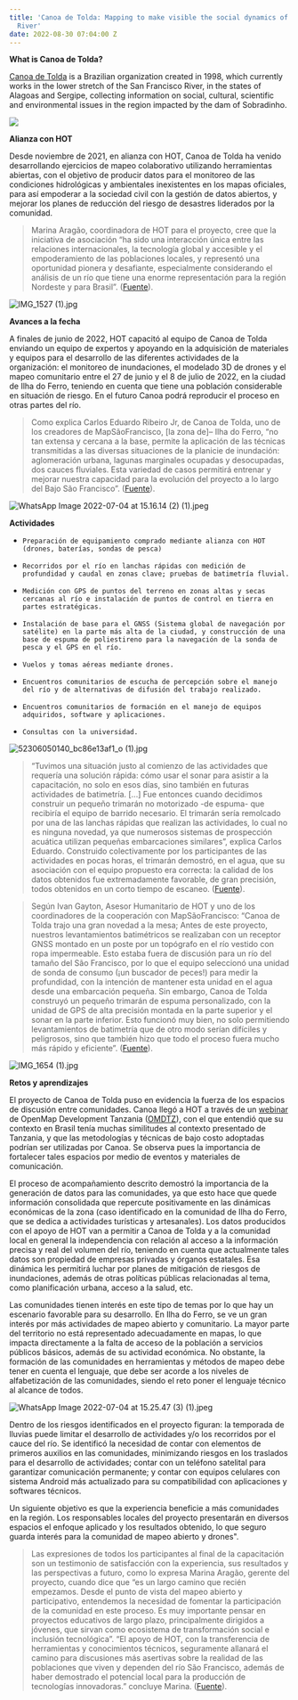 ```yaml
---
title: 'Canoa de Tolda: Mapping to make visible the social dynamics of the São Francisco
  River'
date: 2022-08-30 07:04:00 Z
---
```


**What is Canoa de Tolda?**

[Canoa de Tolda](https://canoadetolda.org.br/) is a Brazilian organization created in 1998, which currently works in the lower stretch of the San Francisco River, in the states of Alagoas and Sergipe, collecting information on social, cultural, scientific and environmental issues in the region impacted by the dam of Sobradinho.

***![](https://www.openstreetmap.org/node/7376503759#map=7/-9.612/-37.886&layers=H)***

**Alianza con HOT**

Desde noviembre de 2021, en alianza con HOT, Canoa de Tolda ha venido desarrollando ejercicios de mapeo colaborativo utilizando herramientas abiertas, con el objetivo de producir datos para el monitoreo de las condiciones hidrológicas y ambientales inexistentes en los mapas oficiales, para así empoderar a la sociedad civil con la gestión de datos abiertos, y mejorar los planes de reducción del riesgo de desastres liderados por la comunidad.

> Marina Aragão, coordinadora de HOT para el proyecto, cree que la iniciativa de asociación “ha sido una interacción única entre las relaciones internacionales, la tecnología global y accesible y el empoderamiento de las poblaciones locales, y representó una oportunidad pionera y desafiante, especialmente considerando el análisis de un río que tiene una enorme representación para la región Nordeste y para Brasil”.  ([Fuente](https://infosaofrancisco.canoadetolda.org.br/noticias/geotecnologias/mapsaofrancisco-parceria-com-hot-finaliza-primeira-fase-de-capacitacoes/)).

![IMG_1527 (1).jpg](/uploads/IMG_1527%20(1).jpg)

**Avances a la fecha**

A finales de junio de 2022, HOT capacitó al equipo de Canoa de Tolda enviando un equipo de expertos y apoyando en la adquisición de materiales y equipos para el desarrollo de las diferentes actividades de la organización: el monitoreo de inundaciones, el modelado 3D de drones y el mapeo comunitario entre el 27 de junio y el 8 de julio de 2022, en la ciudad de Ilha do Ferro, teniendo en cuenta que tiene una población considerable en situación de riesgo. En el futuro Canoa podrá reproducir el proceso en otras partes del río.

> Como explica Carlos Eduardo Ribeiro Jr, de Canoa de Tolda, uno de los creadores de MapSãoFrancisco, \[la zona de\]– Ilha do Ferro, “no tan extensa y cercana a la base, permite la aplicación de las técnicas transmitidas a las diversas situaciones de la planicie de inundación: aglomeración urbana, lagunas marginales ocupadas y desocupadas, dos cauces fluviales. Esta variedad de casos permitirá entrenar y mejorar nuestra capacidad para la evolución del proyecto a lo largo del Bajo São Francisco”. ([Fuente](https://infosaofrancisco.canoadetolda.org.br/noticias/geotecnologias/mapsaofrancisco-parceria-com-hot-finaliza-primeira-fase-de-capacitacoes/)).

![WhatsApp Image 2022-07-04 at 15.16.14 (2) (1).jpeg](/uploads/WhatsApp%20Image%202022-07-04%20at%2015.16.14%20(2)%20(1).jpeg)

**Actividades**

*     Preparación de equipamiento comprado mediante alianza con HOT (drones, baterías, sondas de pesca)

*     Recorridos por el río en lanchas rápidas con medición de profundidad y caudal en zonas clave; pruebas de batimetría fluvial.

*     Medición con GPS de puntos del terreno en zonas altas y secas cercanas al río e instalación de puntos de control en tierra en partes estratégicas.

*     Instalación de base para el GNSS (Sistema global de navegación por satélite) en la parte más alta de la ciudad, y construcción de una base de espuma de poliestireno para la navegación de la sonda de pesca y el GPS en el río.

*     Vuelos y tomas aéreas mediante drones.

*     Encuentros comunitarios de escucha de percepción sobre el manejo del río y de alternativas de difusión del trabajo realizado.

*     Encuentros comunitarios de formación en el manejo de equipos adquiridos, software y aplicaciones.

*     Consultas con la universidad.

![52306050140_bc86e13af1_o (1).jpg](/uploads/52306050140_bc86e13af1_o%20(1).jpg)

> “Tuvimos una situación justo al comienzo de las actividades que requería una solución rápida: cómo usar el sonar para asistir a la capacitación, no solo en esos días, sino también en futuras actividades de batimetría. \[...\]  Fue entonces cuando decidimos construir un pequeño trimarán no motorizado -de espuma- que recibiría el equipo de barrido necesario. El trimarán sería remolcado por una de las lanchas rápidas que realizan las actividades, lo cual no es ninguna novedad, ya que numerosos sistemas de prospección acuática utilizan pequeñas embarcaciones similares”, explica Carlos Eduardo. Construido colectivamente por los participantes de las actividades en pocas horas, el trimarán demostró, en el agua, que su asociación con el equipo propuesto era correcta: la calidad de los datos obtenidos fue extremadamente favorable, de gran precisión, todos obtenidos en un corto tiempo de escaneo. ([Fuente](https://infosaofrancisco.canoadetolda.org.br/noticias/geotecnologias/para-todos-tecnologias-e-ciencias-cidadas-abertas-despontam-no-baixo-sao-francisco/)).

> Según Ivan Gayton, Asesor Humanitario de HOT y uno de los coordinadores de la cooperación con MapSãoFrancisco: “Canoa de Tolda trajo una gran novedad a la mesa; Antes de este proyecto, nuestros levantamientos batimétricos se realizaban con un receptor GNSS montado en un poste por un topógrafo en el río vestido con ropa impermeable. Esto estaba fuera de discusión para un río del tamaño del São Francisco, por lo que el equipo seleccionó una unidad de sonda de consumo (¡un buscador de peces!) para medir la profundidad, con la intención de mantener esta unidad en el agua desde una embarcación pequeña. Sin embargo, Canoa de Tolda construyó un pequeño trimarán de espuma personalizado, con la unidad de GPS de alta precisión montada en la parte superior y el sonar en la parte inferior. Esto funcionó muy bien, no solo permitiendo levantamientos de batimetría que de otro modo serían difíciles y peligrosos, sino que también hizo que todo el proceso fuera mucho más rápido y eficiente”. ([Fuente](https://infosaofrancisco.canoadetolda.org.br/noticias/geotecnologias/para-todos-tecnologias-e-ciencias-cidadas-abertas-despontam-no-baixo-sao-francisco/)).

![IMG_1654 (1).jpg](/uploads/IMG_1654%20(1).jpg)

**Retos y aprendizajes**

El proyecto de Canoa de Tolda puso en evidencia la fuerza de los espacios de discusión entre comunidades. Canoa llegó a HOT a través de un [web](https://www.youtube.com/watch?v=kko2rkLjVgY)[inar](https://www.youtube.com/watch?v=ZO14Mg69HfU) de OpenMap Development Tanzania ([OMDTZ](https://www.omdtz.or.tz/)), con el que entendió que su contexto en Brasil tenía muchas similitudes al contexto presentado de Tanzania, y que las metodologías y técnicas de bajo costo adoptadas podrían  ser utilizadas por Canoa. Se observa pues la importancia de fortalecer tales espacios por medio de eventos y materiales de comunicación.

El proceso de acompañamiento descrito demostró la importancia de la generación de datos para las comunidades, ya que esto hace que quede información consolidada que repercute positivamente en las dinámicas económicas de la zona (caso identificado en la comunidad de Ilha do Ferro, que se dedica a actividades turísticas y artesanales). Los datos producidos con el apoyo de HOT van a permitir a Canoa de Tolda y a la comunidad local en general la independencia con relación al acceso a la información precisa y real del volumen del río, teniendo en cuenta que actualmente tales datos son propiedad de empresas privadas y órganos estatales. Esa dinámica les permitirá luchar por planes de mitigación de riesgos de inundaciones, además de otras políticas públicas relacionadas al tema, como planificación urbana, acceso a la salud, etc.

Las comunidades tienen interés en este tipo de temas por lo que hay un escenario favorable para su desarrollo. En Ilha do Ferro, se ve un gran interés por más actividades de mapeo abierto y comunitario. La mayor parte del territorio no está representado adecuadamente en mapas, lo que impacta directamente a la falta de acceso de la población a servicios públicos básicos, además de su actividad económica. No obstante, la formación de las comunidades en herramientas y métodos de mapeo debe tener en cuenta el lenguaje, que debe ser acorde a los niveles de alfabetización de las comunidades, siendo el reto poner  el lenguaje técnico al alcance de todos.

![WhatsApp Image 2022-07-04 at 15.25.47 (3) (1).jpeg](/uploads/WhatsApp%20Image%202022-07-04%20at%2015.25.47%20(3)%20(1).jpeg)

Dentro de los riesgos identificados en el proyecto figuran: la temporada de lluvias puede limitar el desarrollo de actividades y/o los recorridos por el cauce del río. Se identificó la necesidad de contar con elementos de primeros auxilios en las comunidades, minimizando riesgos en los traslados para el desarrollo de actividades; contar con un teléfono satelital para garantizar comunicación permanente; y contar con  equipos celulares con sistema Android más actualizado para su  compatibilidad con aplicaciones y softwares técnicos.

Un siguiente objetivo es que la experiencia beneficie a más comunidades en la región. Los responsables locales del proyecto presentarán en diversos espacios el enfoque aplicado y los resultados obtenido, lo que seguro guarda interés para la comunidad de mapeo abierto y drones".

> Las expresiones de todos los participantes al final de la capacitación son un testimonio de satisfacción con la experiencia, sus resultados y las perspectivas a futuro, como lo expresa Marina Aragão, gerente del proyecto, cuando dice que “es un largo camino que recién empezamos. Desde el punto de vista del mapeo abierto y participativo, entendemos la necesidad de fomentar la participación de la comunidad en este proceso. Es muy importante pensar en proyectos educativos de largo plazo, principalmente dirigidos a jóvenes, que sirvan como ecosistema de transformación social e inclusión tecnológica”. “El apoyo de HOT, con la transferencia de herramientas y conocimientos técnicos, seguramente allanará el camino para discusiones más asertivas sobre la realidad de las poblaciones que viven y dependen del río São Francisco, además de haber demostrado el potencial local para la producción de tecnologías innovadoras.” concluye Marina. ([Fuente](https://infosaofrancisco.canoadetolda.org.br/noticias/geotecnologias/mapsaofrancisco-parceria-com-hot-finaliza-primeira-fase-de-capacitacoes/)).